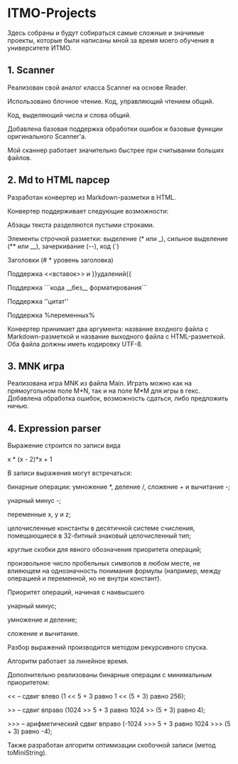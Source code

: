 # ITMO-Projects
Здесь собраны и будут собираться самые сложные и значимые проекты, которые были написаны мной за время моего обучения в университете ИТМО.
<h2><strong>1. Scanner</strong></h2>
<p>
    <p>Реализован свой аналог класса Scanner на основе Reader.</p>
    <p>Использовано блочное чтение. Код, управляющий чтением общий.</p>
    <p>Код, выделяющий числа и слова общий.</p>
    <p>Добавлена базовая поддержка обработки ошибок и базовые функции оригинального Scanner'а.</p>
   <p>Мой сканнер работает значительно быстрее при считывании больших файлов.</p>
<h2><strong>2. Md to HTML парсер</strong></h2>
<p>
    <p>Разработан конвертер из Markdown-разметки в HTML.</p>
    <p>Конвертер поддерживает следующие возможности:</p>
    <p>Абзацы текста разделяются пустыми строками.</p>
    <p>Элементы строчной разметки: выделение (* или _), сильное выделение (** или __), зачеркивание (--), код (`)</p>
    <p>Заголовки (# * уровень заголовка) </p>
    <p>Поддержка <<вставок>> и }}удалений{{</p>
    <p>Поддержка ```кода __без__ форматирования```</p>
    <p>Поддержка ''цитат''</p>
    <p>Поддержка %переменных%</p>
<p>Конвертер принимает два аргумента: название входного файла с Markdown-разметкой и название выходного файла c HTML-разметкой. Оба файла должны иметь кодировку UTF-8.</p>
<h2><strong>3. MNK игра</strong></h2>
<p>Реализована игра MNK из файла Main. Играть можно как на прямоугольном поле M*N, так и на поле M*M для игры в гекс. Добавлена обработка ошибок, возможность сдаться, либо предложить ничью.</p>
<h2><strong>4. Expression parser</strong></h2>
    <p> Выражение строится по записи вида </p>
   <p> x * (x - 2)*x + 1 </p>
 <p>   В записи выражения могут встречаться:</p>
 <p>       бинарные операции: умножение *, деление /, сложение + и вычитание -;</p>
  <p>      унарный минус -;</p>
<p>        переменные x, y и z;</p>
   <p>     целочисленные константы в десятичной системе счисления, помещающиеся в 32-битный знаковый целочисленный тип;</p>
      <p>  круглые скобки для явного обозначения приоритета операций;</p>
       <p> произвольное число пробельных символов в любом месте, не влияющем на однозначность понимания формулы (например, между операцией и переменной, но не внутри констант). </p>
   <p> Приоритет операций, начиная с наивысшего</p>
      <p>  унарный минус;</p>
        <p>умножение и деление;</p>
        <p>сложение и вычитание.</p>
 <p>   Разбор выражений производится методом рекурсивного спуска.</p>
    <p>    Алгоритм работает за линейное время.</p>
      <p>  Дополнительно реализованы бинарные операции с минимальным приоритетом:</p>
  <p>  << – сдвиг влево (1 << 5 + 3 равно 1 << (5 + 3) равно 256);</p>
   <p> >> – сдвиг вправо (1024 >> 5 + 3 равно 1024 >> (5 + 3) равно 4);</p>
   <p> >>> – арифметический сдвиг вправо (-1024 >>> 5 + 3 равно 1024 >>> (5 + 3) равно -4);</p>
   <p> Также разработан алгоритм оптимизации скобочной записи (метод toMiniString).</p>
